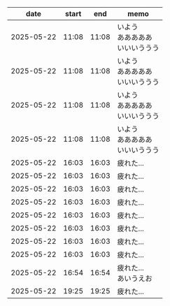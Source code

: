 | date | start | end | memo |
|---|---|---|---|
| 2025-05-22 | 11:08 | 11:08 | いよう<br>あああああ<br>いいいううう |
| 2025-05-22 | 11:08 | 11:08 | いよう<br>あああああ<br>いいいううう |
| 2025-05-22 | 11:08 | 11:08 | いよう<br>あああああ<br>いいいううう |
| 2025-05-22 | 11:08 | 11:08 | いよう<br>あああああ<br>いいいううう |
| 2025-05-22 | 16:03 | 16:03 | 疲れた... |
| 2025-05-22 | 16:03 | 16:03 | 疲れた... |
| 2025-05-22 | 16:03 | 16:03 | 疲れた... |
| 2025-05-22 | 16:03 | 16:03 | 疲れた... |
| 2025-05-22 | 16:03 | 16:03 | 疲れた... |
| 2025-05-22 | 16:03 | 16:03 | 疲れた... |
| 2025-05-22 | 16:03 | 16:03 | 疲れた... |
| 2025-05-22 | 16:03 | 16:03 | 疲れた... |
| 2025-05-22 | 16:54 | 16:54 | 疲れた...<br>あいうえお |
| 2025-05-22 | 19:25 | 19:25 | 疲れた... |